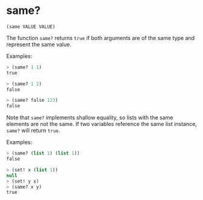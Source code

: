 # same?

`(same VALUE VALUE)`

The function `same?` returns `true` if both arguments are of the same
type and represent the same value.

Examples:

```lisp
> (same? 1 1)
true

> (same? 1 2)
false

> (same? false 123)
false
```

Note that `same?` implements shallow equality, so lists with the same
elements are not the same. If two variables reference the same list
instance, `same?` will return `true`.

Examples:

```lisp
> (same? (list 1) (list 1))
false

> (set! x (list 1))
null
> (set! y x)
> (same? x y)
true
```
